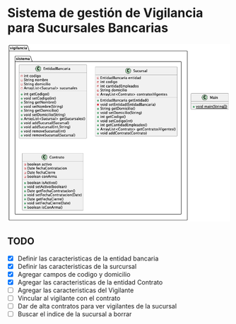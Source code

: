 # Sistema de gestión de Vigilancia para Sucursales Bancarias

![class_diagram.png](class_diagram.png)

## TODO
- [x] Definir las caracteristicas de la entidad bancaria
- [x] Definir las caracteristicas de la surcursal
- [x] Agregar campos de codigo y domicilio
- [x] Agregar las caracteristicas de la entidad Contrato
- [ ] Agregar las caracteristicas del Vigilante
- [ ] Vincular al vigilante con el contrato
- [ ] Dar de alta contratos para ver vigilantes de la sucursal
- [ ] Buscar el indice de la sucursal a borrar